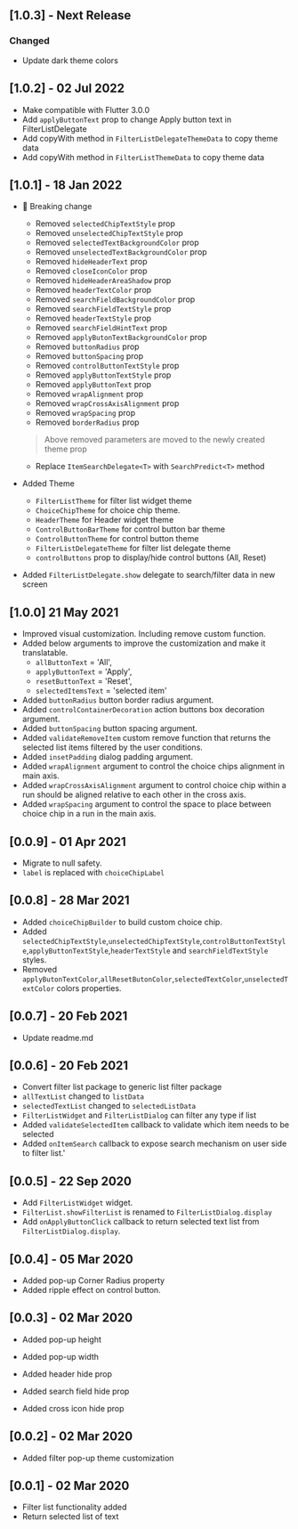 ## [1.0.3] - Next Release

### Changed

- Update dark theme colors

## [1.0.2] - 02 Jul 2022

- Make compatible with Flutter 3.0.0
- Add `applyButtonText` prop to change Apply button text in FilterListDelegate
- Add copyWith method in `FilterListDelegateThemeData` to copy theme data
- Add copyWith method in `FilterListThemeData` to copy theme data

## [1.0.1] - 18 Jan 2022

- 🚨 Breaking change

  - Removed `selectedChipTextStyle` prop
  - Removed `unselectedChipTextStyle` prop
  - Removed `selectedTextBackgroundColor` prop
  - Removed `unselectedTextBackgroundColor` prop
  - Removed `hideHeaderText` prop
  - Removed `closeIconColor` prop
  - Removed `hideHeaderAreaShadow` prop
  - Removed `headerTextColor` prop
  - Removed `searchFieldBackgroundColor` prop
  - Removed `searchFieldTextStyle` prop
  - Removed `headerTextStyle` prop
  - Removed `searchFieldHintText` prop
  - Removed `applyButonTextBackgroundColor` prop
  - Removed `buttonRadius` prop
  - Removed `buttonSpacing` prop
  - Removed `controlButtonTextStyle` prop
  - Removed `applyButtonTextStyle` prop
  - Removed `applyButtonText` prop
  - Removed `wrapAlignment` prop
  - Removed `wrapCrossAxisAlignment` prop
  - Removed `wrapSpacing` prop
  - Removed `borderRadius` prop

  > Above removed parameters are moved to the newly created theme prop

  - Replace `ItemSearchDelegate<T>` with `SearchPredict<T>` method

- Added Theme
  - `FilterListTheme` for filter list widget theme
  - `ChoiceChipTheme` for choice chip theme.
  - `HeaderTheme` for Header widget theme
  - `ControlButtonBarTheme` for control button bar theme
  - `ControlButtonTheme` for control button theme
  - `FilterListDelegateTheme` for filter list delegate theme
  - `controlButtons` prop to display/hide control buttons (All, Reset)
- Added `FilterListDelegate.show` delegate to search/filter data in new screen

## [1.0.0] 21 May 2021

- Improved visual customization. Including remove custom function.
- Added below arguments to improve the customization and make it translatable.
  - `allButtonText` = 'All',
  - `applyButtonText` = 'Apply',
  - `resetButtonText` = 'Reset',
  - `selectedItemsText` = 'selected item'
- Added `buttonRadius` button border radius argument.
- Added `controlContainerDecoration` action buttons box decoration argument.
- Added `buttonSpacing` button spacing argument.
- Added `validateRemoveItem` custom remove function that returns the selected list items filtered by the user conditions.
- Added `insetPadding` dialog padding argument.
- Added `wrapAlignment` argument to control the choice chips alignment in main axis.
- Added `wrapCrossAxisAlignment` argument to control choice chip within a run should be aligned relative to each other in the cross axis.
- Added `wrapSpacing` argument to control the space to place between choice chip in a run in the main axis.

## [0.0.9] - 01 Apr 2021

- Migrate to null safety.
- `label` is replaced with `choiceChipLabel`

## [0.0.8] - 28 Mar 2021

- Added `choiceChipBuilder` to build custom choice chip.
- Added `selectedChipTextStyle`,`unselectedChipTextStyle`,`controlButtonTextStyle`,`applyButtonTextStyle`,`headerTextStyle` and `searchFieldTextStyle` styles.
- Removed `applyButonTextColor`,`allResetButonColor`,`selectedTextColor`,`unselectedTextColor` colors properties.

## [0.0.7] - 20 Feb 2021

- Update readme.md

## [0.0.6] - 20 Feb 2021

- Convert filter list package to generic list filter package
- `allTextList` changed to `listData`
- `selectedTextList` changed to `selectedListData`
- `FilterListWidget` and `FilterListDialog` can filter any type if list
- Added `validateSelectedItem` callback to validate which item needs to be selected
- Added `onItemSearch` callback to expose search mechanism on user side to filter list.'

## [0.0.5] - 22 Sep 2020

- Add `FilterListWidget` widget.
- `FilterList.showFilterList` is renamed to `FilterListDialog.display`
- Add `onApplyButtonClick` callback to return selected text list from `FilterListDialog.display`.

## [0.0.4] - 05 Mar 2020

- Added pop-up Corner Radius property
- Added ripple effect on control button.

## [0.0.3] - 02 Mar 2020

- Added pop-up height

- Added pop-up width
- Added header hide prop
- Added search field hide prop
- Added cross icon hide prop

## [0.0.2] - 02 Mar 2020

- Added filter pop-up theme customization

## [0.0.1] - 02 Mar 2020

- Filter list functionality added
- Return selected list of text
